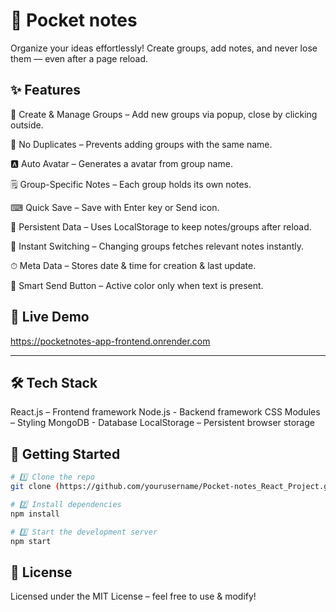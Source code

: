 # 📝 Pocket notes
Organize your ideas effortlessly! Create groups, add notes, and never lose them — even after a page reload.

## ✨ Features
📂 Create & Manage Groups – Add new groups via popup, close by clicking outside.

🚫 No Duplicates – Prevents adding groups with the same name.

🅰 Auto Avatar – Generates a avatar from group name.

🗒 Group-Specific Notes – Each group holds its own notes.

⌨ Quick Save – Save with Enter key or Send icon.

💾 Persistent Data – Uses LocalStorage to keep notes/groups after reload.

🔄 Instant Switching – Changing groups fetches relevant notes instantly.

⏱ Meta Data – Stores date & time for creation & last update.

🎨 Smart Send Button – Active color only when text is present.

## 🔗 Live Demo 

https://pocketnotes-app-frontend.onrender.com

---

## 🛠 Tech Stack
React.js – Frontend framework
Node.js - Backend framework
CSS Modules – Styling
MongoDB - Database
LocalStorage – Persistent browser storage

## 🚀 Getting Started
```bash
# 1️⃣ Clone the repo
git clone (https://github.com/yourusername/Pocket-notes_React_Project.git)

# 2️⃣ Install dependencies
npm install

# 3️⃣ Start the development server
npm start
```


## 📜 License
Licensed under the MIT License – feel free to use & modify!
